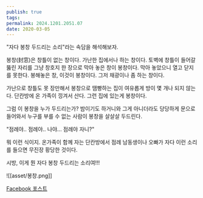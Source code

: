 ```yaml
---
publish: true
tags: 
permalink: 2024.1201.2051.07
date: 2020-03-05
---
```

"자다 봉창 두드리는 소리"라는 속담을 해석해보자.

봉창(封窓)은 창틀이 없는 창이다. 가난한 집에서나 하는 창이다. 토벽에 창틀이 들어갈 뚫린 자리를 그냥 창호지 한 장으로 막아 놓은 창이 봉창이다. 막아 놓았으니 열고 닫지를 못한다. 봉해놓은 창, 이것이 봉창이다. 그저 채광이나 좀 하는 창이다.

가난으로 창틀도 못 장만해서 봉창으로 땜빵하는 집이 여유롭게 방이 몇 개나 되지 않는다. 단칸방에 온 가족이 낑겨서 산다. 그런 집에 있는게 봉창이다.

그럼 이 봉창을 누가 두드리는가? 밤이기도 하거니와 그게 아니더라도 당당하게 문으로 들어와서 누구를 부를 수 없는 사람이 봉창을 살살살 두드린다.

"점례야.. 점례야.. 나야... 점례야 자니?"

뭐 이런 식이지. 온가족이 함께 자는 단칸방에서 점례 남동생이나 오빠가 자다 이런 소리를 들으면 무진장 황당한 것이다.

시방, 이게 뭔 자다 봉창 두드리는 소리여!!!

![[asset/봉창.png]]

[Facebook 포스트](https://www.facebook.com/share/p/1GgMn7KMDH/)

